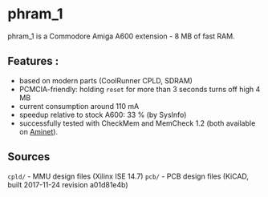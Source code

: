 phram\_1
========

phram\_1 is a Commodore Amiga A600 extension - 8 MB of fast RAM.

Features :
----------

* based on modern parts (CoolRunner CPLD, SDRAM)
* PCMCIA-friendly: holding `reset` for more than 3 seconds turns off high 4 MB
* current consumption around 110 mA
* speedup relative to stock A600: 33 % (by SysInfo)
* successfully tested with CheckMem and MemCheck 1.2 (both available
  on [Aminet](http://aminet.net)).

Sources
-------

`cpld/` - MMU design files (Xilinx ISE 14.7)
`pcb/`  - PCB design files (KiCAD, built 2017-11-24 revision a01d81e4b)
